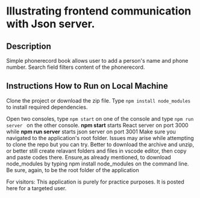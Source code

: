 # Illustrating frontend communication with Json server.

## Description
Simple phonerecord book allows user to add a person's name and phone number. Search field filters content of the phonerecord.

## Instructions How to Run on Local Machine

Clone the project or download the zip file.  Type `npm install node_modules` to install required dependencies.

 Open two consoles, type `npm start` on one of the console and type `npm run server ` on the other console.
 **npm start** starts  React server on port 3000  while  **npm run server** starts json server on port 3001
 Make sure you navigated to the application's root folder.
 Issues may arise while attempting to clone the repo but you can try.
 Better to download the archive and unzip, or better still create relavant folders and files in vscode editor, then copy and paste codes there.
 Ensure,as already mentioned, to download node_modules by typing npm install node_modules on the command line.
 Be sure, again, to be the root folder of the application

 For visitors:
 This application is purely for practice purposes. It is posted here for  a targeted user.
 


